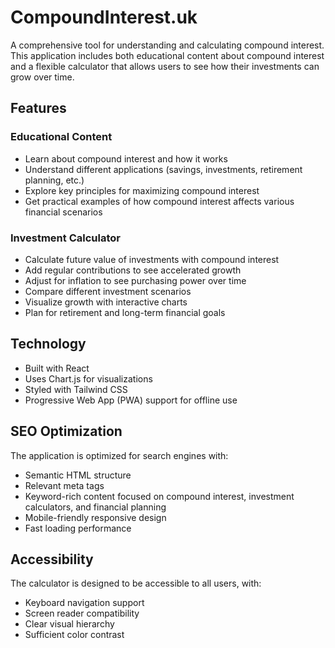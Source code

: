 # CompoundInterest.uk

A comprehensive tool for understanding and calculating compound interest. This application includes both educational content about compound interest and a flexible calculator that allows users to see how their investments can grow over time.

## Features

### Educational Content
- Learn about compound interest and how it works
- Understand different applications (savings, investments, retirement planning, etc.)
- Explore key principles for maximizing compound interest
- Get practical examples of how compound interest affects various financial scenarios

### Investment Calculator
- Calculate future value of investments with compound interest
- Add regular contributions to see accelerated growth
- Adjust for inflation to see purchasing power over time
- Compare different investment scenarios
- Visualize growth with interactive charts
- Plan for retirement and long-term financial goals

## Technology
- Built with React
- Uses Chart.js for visualizations
- Styled with Tailwind CSS
- Progressive Web App (PWA) support for offline use

## SEO Optimization
The application is optimized for search engines with:
- Semantic HTML structure
- Relevant meta tags
- Keyword-rich content focused on compound interest, investment calculators, and financial planning
- Mobile-friendly responsive design
- Fast loading performance

## Accessibility
The calculator is designed to be accessible to all users, with:
- Keyboard navigation support
- Screen reader compatibility
- Clear visual hierarchy
- Sufficient color contrast
